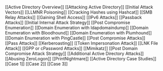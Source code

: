 [[Active Directory Overview]]
[[Attacking Active Directory]]
	[[Initial Attack Vectors]]
		[[LLMNR Poisoning]]
		[[Cracking Hashes using Hashcat]]
		[[SMB Relay Attacks]]
		[[Gaining Shell Access]]
		[[IPv6 Attacks]]
		[[Passback Attacks]]
		[[Initial Internal Attack Strategy]]
	[[Post Compromise Enumeration]]
		[[Domain Enumeration with ldapdomaindump]]
		[[Domain Enumeration with Bloodhound]]
		[[Domain Enumeration with Plumhound]]
		[[Domain Enumeration with PingCastle]]
	[[Post Compromise Attacks]]
		[[Pass Attacks]]
		[[Kerberoasting]]
		[[Token Impersonation Attack]]
		[[LNK File Attack]]
		[[GPP or cPassword Attacks]]
		[[Mimikatz]]
		[[Post Domain Compromise Attack Strategy]]
[[Additional Active Directory Attacks]]
	[[Abusing ZeroLogon]]
	[[PrintNightmare]]
[[Active Directory Case Studies]]
	[[Case 1]]
	[[Case 2]]
	[[Case 3]]
